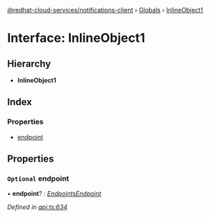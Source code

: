 [@redhat-cloud-services/notifications-client](../README.md) › [Globals](../globals.md) › [InlineObject1](inlineobject1.md)

# Interface: InlineObject1

## Hierarchy

* **InlineObject1**

## Index

### Properties

* [endpoint](inlineobject1.md#optional-endpoint)

## Properties

### `Optional` endpoint

• **endpoint**? : *[EndpointsEndpoint](endpointsendpoint.md)*

*Defined in [api.ts:634](https://github.com/RedHatInsights/javascript-clients/blob/master/packages/hooks/api.ts#L634)*
